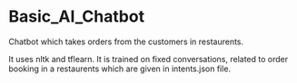 # Basic_AI_Chatbot
Chatbot which takes orders from the customers in restaurents.

It uses nltk and tflearn.
It is trained on fixed conversations, related to order booking in a restaurents which are given in intents.json file.


